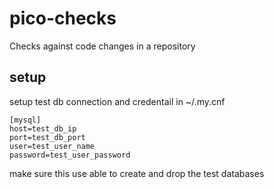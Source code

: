 # pico-checks
Checks against code changes in a repository

## setup
setup test db connection and credentail in ~/.my.cnf
```
[mysql]
host=test_db_ip
port=test_db_port
user=test_user_name
password=test_user_password
```

make sure this use able to create and drop the test databases
